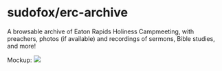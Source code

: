 # sudofox/erc-archive

A browsable archive of Eaton Rapids Holiness Campmeeting, with preachers, photos (if available) and recordings of sermons, Bible studies, and more!

Mockup:
![](https://cdn.discordapp.com/attachments/399060931197272065/483068994316926977/Screen_Shot_2018-08-25_at_8.15.17_PM.png)
